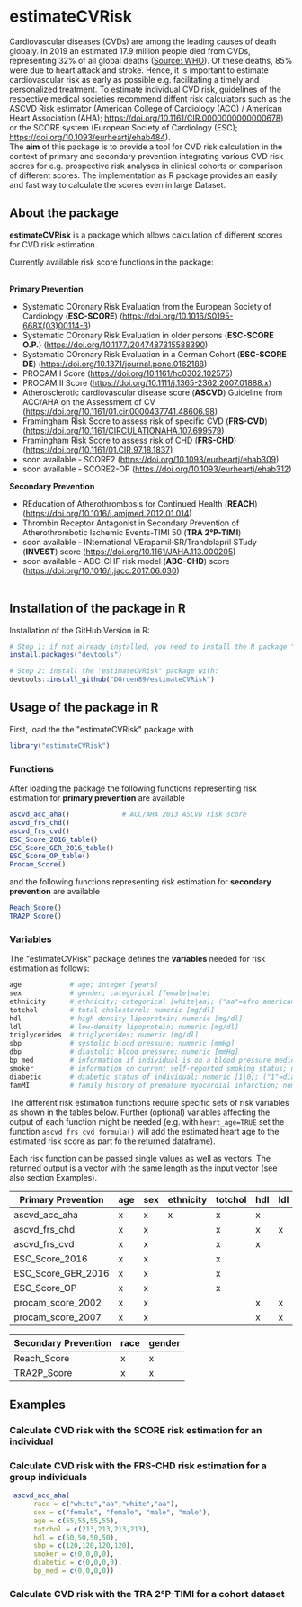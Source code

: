 # estimateCVRisk #

Cardiovascular diseases (CVDs) are among the leading causes of death globaly. In 2019 an estimated 17.9 million people died from CVDs, representing 32% of all global deaths ([Source: WHO](https://www.who.int/en/news-room/fact-sheets/detail/cardiovascular-diseases-(cvds))). Of these deaths, 85% were due to heart attack and stroke. Hence, it is important to estimate cardiovascular risk as early as possible e.g. facilitating a timely and personalized treatment. 
To estimate individual CVD risk, guidelines of the respective medical societies recommend diffent risk calculators such as the ASCVD Risk estimator (American College of Cardiology (ACC) / American Heart Association (AHA); https://doi.org/10.1161/CIR.0000000000000678) or the SCORE system (European Society of Cardiology (ESC); https://doi.org/10.1093/eurheartj/ehab484).<br/>
The **aim** of this package is to provide a tool for CVD risk calculation in the context of primary and secondary prevention integrating various CVD risk scores for e.g. prospective risk analyses in clinical cohorts or comparison of different scores. The implementation as R package provides an easily and fast way to calculate the scores even in large Dataset. 

## About the package ##

**estimateCVRisk** is a package which allows calculation of different scores for CVD risk estimation.<br/>

Currently available risk score functions in the package:<br/><br/>

**Primary Prevention**<br/>
- Systematic COronary Risk Evaluation from the European Society of Cardiology (**ESC-SCORE**) (https://doi.org/10.1016/S0195-668X(03)00114-3)<br/>
- Systematic COronary Risk Evaluation in older persons (**ESC-SCORE O.P.**) (https://doi.org/10.1177/2047487315588390)<br/>
- Systematic COronary Risk Evaluation in a German Cohort (**ESC-SCORE DE**) (https://doi.org/10.1371/journal.pone.0162188)<br/>
- PROCAM I Score (https://doi.org/10.1161/hc0302.102575)<br/> 
- PROCAM II Score (https://doi.org/10.1111/j.1365-2362.2007.01888.x)<br/>
- Atherosclerotic cardiovascular disease score (**ASCVD**) Guideline from ACC/AHA on the Assessment of CV (https://doi.org/10.1161/01.cir.0000437741.48606.98)<br/>
- Framingham Risk Score to assess risk of specific CVD (**FRS-CVD**) (https://doi.org/10.1161/CIRCULATIONAHA.107.699579)<br/>
- Framingham Risk Score to assess risk of CHD (**FRS-CHD**) (https://doi.org/10.1161/01.CIR.97.18.1837)<br/>
- soon available - SCORE2 (https://doi.org/10.1093/eurheartj/ehab309)<br/>
- soon available - SCORE2-OP (https://doi.org/10.1093/eurheartj/ehab312)<br/>


**Secondary Prevention**<br/>
- REducation of Atherothrombosis for Continued Health (**REACH**) (https://doi.org/10.1016/j.amjmed.2012.01.014)<br/>
- Thrombin Receptor Antagonist in Secondary Prevention of Atherothrombotic Ischemic Events-TIMI 50 (**TRA 2°P-TIMI**)<br/>
- soon available - INternational VErapamil‐SR/Trandolapril STudy (**INVEST**) score (https://doi.org/10.1161/JAHA.113.000205)<br/>
- soon available - ABC-CHF risk model (**ABC-CHD**) score (https://doi.org/10.1016/j.jacc.2017.06.030)<br/><br/>


## Installation of the package in R ##

Installation of the GitHub Version in R:
```R
# Step 1: if not already installed, you need to install the R package "devtools":
install.packages("devtools")

# Step 2: install the "estimateCVRisk" package with:
devtools::install_github("DGruen89/estimateCVRisk")
```

## Usage of the package in R ##

First, load the the "estimateCVRisk" package with
```R
library("estimateCVRisk")
```

### Functions ###

After loading the package the following functions representing risk estimation for **primary prevention** are available

```R
ascvd_acc_aha()             # ACC/AHA 2013 ASCVD risk score
ascvd_frs_chd()             
ascvd_frs_cvd()
ESC_Score_2016_table()
ESC_Score_GER_2016_table()
ESC_Score_OP_table()
Procam_Score()
```

and the following functions representing risk estimation for **secondary prevention** are available
```R
Reach_Score()
TRA2P_Score()
```

### Variables ###

The "estimateCVRisk" package defines the **variables** needed for risk estimation as follows:

```R
age            # age; integer [years]
sex            # gender; categorical [female|male]
ethnicity      # ethnicity; categorical [white|aa]; ("aa"=afro american)
totchol        # total cholesterol; numeric [mg/dl]
hdl            # high-density lipoprotein; numeric [mg/dl]
ldl            # low-density lipoprotein; numeric [mg/dl]
triglycerides  # triglycerides; numeric [mg/dl]
sbp            # systolic blood pressure; numeric [mmHg]
dbp            # diastolic blood pressure; numeric [mmHg]
bp_med         # information if individual is on a blood pressure medication; numeric [1|0]; ("1"=yes;"0"=no)
smoker         # information on current self-reported smoking status; numeric [1|0]; ("1"=smoker;"0"=non-smoker)
diabetic       # diabetic status of individual; numeric [1|0]; ("1"=diabetic;"0"=non-diabetic)
famMI          # family history of premature myocardial infarction; numeric [1|0]; ("1"=yes;"0"=no)

```


The different risk estimation functions require specific sets of risk variables as shown in the tables below. Further (optional) variables affecting the output of each function might be needed (e.g. with ```heart_age=TRUE``` set the function ```ascvd_frs_cvd_formula()``` will add the estimated heart age to the estimated risk score as part fo the returned dataframe).

Each risk function can be passed single values as well as vectors. The returned output is a vector with the same length as the input vector (see also section Examples).


Primary Prevention  | age | sex | ethnicity | totchol | hdl | ldl | triglycerides | sbp | dbp | bp_med | smoker | diabetic | famMI |        
------------------- | --- |-----|-----------|---------|-----|-----|---------------|-----|-----|--------|--------|----------|-------|
ascvd_acc_aha       | x   | x   | x         | x       | x   |     |               | x   |     | x      | x      | x        |       |
ascvd_frs_chd       | x   | x   |           | x       | x   | x   |               | x   | x   |        | x      | x        |       |
ascvd_frs_cvd       | x   | x   |           | x       | x   |     |               | x   |     | x      | x      | x        |       |
ESC_Score_2016      | x   | x   |           | x       |     |     |               | x   |     |        | x      |          |       |
ESC_Score_GER_2016  | x   | x   |           | x       |     |     |               | x   |     |        | x      |          |       |
ESC_Score_OP        | x   | x   |           | x       |     |     |               | x   |     |        | x      |          |       |
procam_score_2002   | x   | x   |           |         | x   | x   | x             | x   |     |        | x      | x        |  x    |
procam_score_2007   | x   | x   |           |         | x   | x   | x             | x   |     |        | x      | x        |  x    |


Secondary Prevention | race | gender          
-------------------- | ---- |-------------
Reach_Score          | x    | x
TRA2P_Score          | x    | x




## Examples ##

### Calculate CVD risk with the SCORE risk estimation for an individual ###

### Calculate CVD risk with the FRS-CHD risk estimation for a group individuals ###

```R
 ascvd_acc_aha(
      race = c("white","aa","white","aa"),
      sex = c("female", "female", "male", "male"),
      age = c(55,55,55,55),
      totchol = c(213,213,213,213),
      hdl = c(50,50,50,50),
      sbp = c(120,120,120,120),
      smoker = c(0,0,0,0),
      diabetic = c(0,0,0,0),
      bp_med = c(0,0,0,0))
```

### Calculate CVD risk with the TRA 2°P-TIMI for a cohort dataset ###


